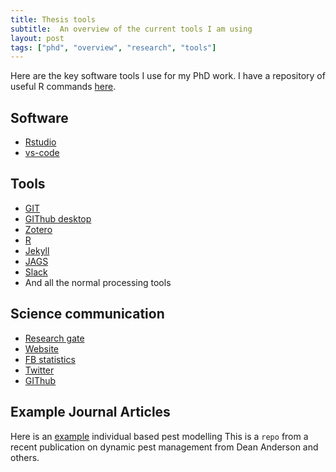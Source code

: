 ```yaml
---
title: Thesis tools
subtitle:  An overview of the current tools I am using
layout: post
tags: ["phd", "overview", "research", "tools"]
---
```


Here are the key software tools I use for my PhD work. I have a repository of useful R commands [here]("https://github.com/davan690/userfulr"). 

## Software

- [Rstudio](https://rstudio.com)
- [vs-code](https://code.visualstudio.com)

## Tools

- [GIT](https://git-scm.com)
- [GIThub desktop](https://github.com)
- [Zotero](https://www.zotero.org)
- [R](https://www.r-project.org)
- [Jekyll](https://jekyllrb.com)
- [JAGS](http://mcmc-jags.sourceforge.net)
- [Slack](https://slack.com/intl/en-au/)
- And all the normal processing tools

## Science communication

- [Research gate](https://www.researchgate.net)
- [Website](https://www.ssnhub.com)
- [FB statistics](https://facebook.com/StatisticsNetwork)
- [Twitter](https://twitter.com/antsstats)
- [GIThub](https://www.ssnhub.com/)

## Example Journal Articles

Here is an [example](https://github.com/davan690/PestManagement/blob/master/README.md) individual based pest modelling This is a `repo` from a recent publication on dynamic pest management from Dean Anderson and others.